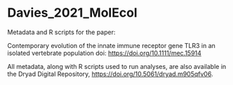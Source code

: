 # Davies_2021_MolEcol
Metadata and R scripts for the paper:

Contemporary evolution of the innate immune receptor gene TLR3 in an isolated vertebrate population
doi: https://doi.org/10.1111/mec.15914

All metadata, along with R scripts used to run analyses, are also available in the Dryad Digital Repository, https://doi.org/10.5061/dryad.m905qfv06.
